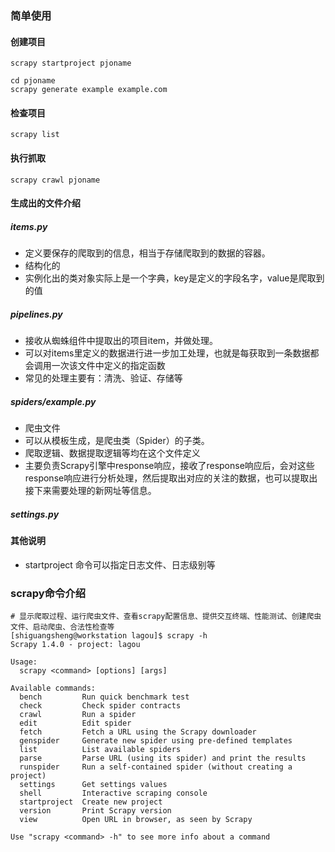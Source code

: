 ### 简单使用
#### 创建项目
```
scrapy startproject pjoname

cd pjoname
scrapy generate example example.com
```
#### 检查项目
```scrapy list```
#### 执行抓取
```scrapy crawl pjoname```

#### 生成出的文件介绍
##### items.py
- 定义要保存的爬取到的信息，相当于存储爬取到的数据的容器。
- 结构化的
- 实例化出的类对象实际上是一个字典，key是定义的字段名字，value是爬取到的值

##### pipelines.py
- 接收从蜘蛛组件中提取出的项目item，并做处理。
- 可以对items里定义的数据进行进一步加工处理，也就是每获取到一条数据都会调用一次该文件中定义的指定函数
- 常见的处理主要有：清洗、验证、存储等

##### spiders/example.py
- 爬虫文件
- 可以从模板生成，是爬虫类（Spider）的子类。
- 爬取逻辑、数据提取逻辑等均在这个文件定义
- 主要负责Scrapy引擎中response响应，接收了response响应后，会对这些response响应进行分析处理，然后提取出对应的关注的数据，也可以提取出接下来需要处理的新网址等信息。

##### settings.py

#### 其他说明
- startproject 命令可以指定日志文件、日志级别等

### scrapy命令介绍
```
# 显示爬取过程、运行爬虫文件、查看scrapy配置信息、提供交互终端、性能测试、创建爬虫文件、启动爬虫、合法性检查等
[shiguangsheng@workstation lagou]$ scrapy -h
Scrapy 1.4.0 - project: lagou

Usage:
  scrapy <command> [options] [args]

Available commands:
  bench         Run quick benchmark test
  check         Check spider contracts
  crawl         Run a spider
  edit          Edit spider
  fetch         Fetch a URL using the Scrapy downloader
  genspider     Generate new spider using pre-defined templates
  list          List available spiders
  parse         Parse URL (using its spider) and print the results
  runspider     Run a self-contained spider (without creating a project)
  settings      Get settings values
  shell         Interactive scraping console
  startproject  Create new project
  version       Print Scrapy version
  view          Open URL in browser, as seen by Scrapy

Use "scrapy <command> -h" to see more info about a command

```